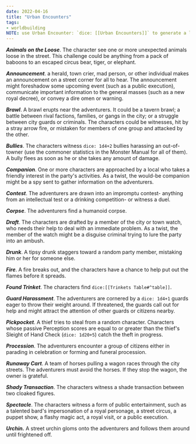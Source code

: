 ```yaml
---
date: 2022-04-16
title: "Urban Encounters"
tags:
- worldbuilding
NOTE: use Urban Encounter: `dice: [[Urban Encounters]]` to generate a list of things 
---
```


***Animals on the Loose***. The character see one or more unexpected animals loose in the street. This challenge could be anything from a pack of baboons to an escaped circus bear, tiger, or elephant.

***Announcement***. a herald, town crier, mad person, or other individual makes an announcement on a street corner for all to hear. The announcement might foreshadow some upcoming event (such as a public execution), communicate important information to the general masses (such as a new royal decree), or convey a dire omen or warning.

***Brawl***. A brawl erupts near the adventurers. It could be a tavern brawl; a battle between rival factions, families, or gangs in the city; or a struggle between city guards or criminals. The characters could be witnesses, hit by a stray arrow fire, or mistaken for members of one group and attacked by the other.

***Bullies***. The characters witness `dice: 1d4+2` bullies harassing an out-of-towner (use the commoner statistics in the Monster Manual for all of them). A bully flees as soon as he or she takes any amount of damage.

***Companion***. One or more characters are approached by a local who takes a friendly interest in the party's activities. As a twist, the would-be companion might be a spy sent to gather information on the adventurers.

***Contest***. The adventurers are drawn into an impromptu contest- anything from an intellectual test or a drinking competition- or witness a duel.

***Corpse***. The adventurers find a humanoid corpse.

***Draft***. The characters are drafted by a member of the city or town watch, who needs their help to deal with an immediate problem. As a twist, the member of the watch might be a disguise criminal trying to lure the party into an ambush.

***Drunk***. A tipsy drunk staggers toward a random party member, mistaking him or her for someone else.

***Fire***. A fire breaks out, and the characters have a chance to help put out the flames before it spreads.

***Found Trinket***. The characters find  `dice:[[Trinkets Table#^table]]`.

***Guard Harassment***. The adventurers are cornered by a `dice: 1d4+1` guards eager to throw their weight around. If threatened, the guards call out for help and might attract the attention of other guards or citizens nearby.

***Pickpocket***. A thief tries to steal from a random character. Characters whose passive Perception scores are equal to or greater than the thief's Sleight of Hand Check (`dice: 1d20+5`) catch the theft in progress.

***Procession***. The adventurers encounter a group of citizens either in parading in celebration or forming and funeral procession.

***Runaway Cart***. A team of horses pulling a wagon races through the city streets. The adventurers must avoid the horses. If they stop the wagon, the owner is grateful.

***Shady Transaction***. The characters witness a shade transaction between two cloaked figures.

***Spectacle***. The characters witness a form of public entertainment, such as a talented bard's impersonation of a royal personage, a street circus, a puppet show, a flashy magic act, a royal visit, or a public execution.

***Urchin.*** A street urchin gloms onto the adventurers and follows them around until frightened off. 

